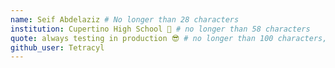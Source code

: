 ```yaml
---
name: Seif Abdelaziz # No longer than 28 characters
institution: Cupertino High School 🚩 # no longer than 58 characters
quote: always testing in production 😎 # no longer than 100 characters, avoid using quotes(") to guarantee the format remains the same.
github_user: Tetracyl
---
```

